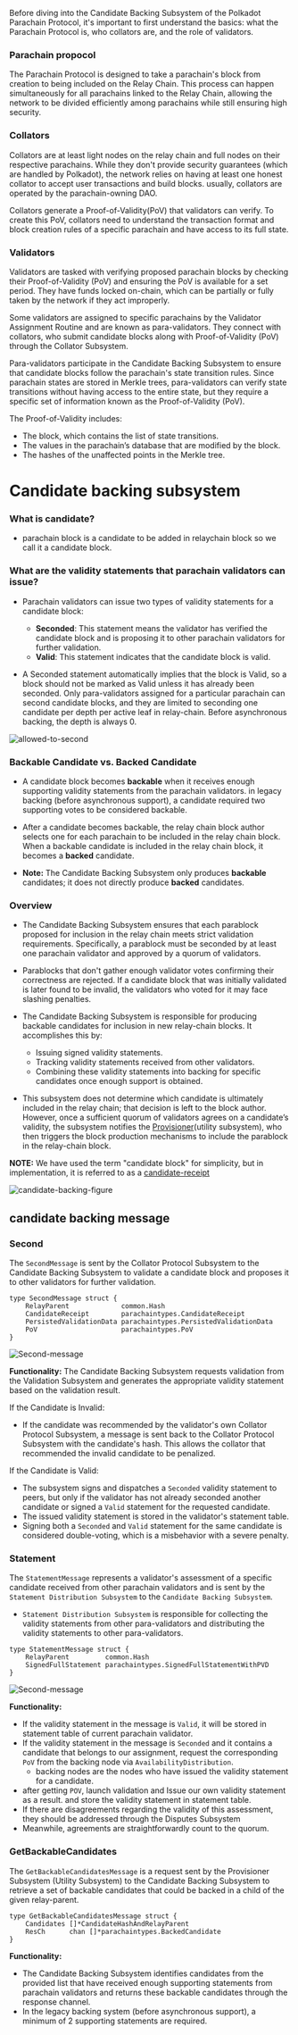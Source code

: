 
Before diving into the Candidate Backing Subsystem of the Polkadot Parachain Protocol, it's important to first understand the basics: what the Parachain Protocol is, who collators are, and the role of validators.

### Parachain propocol
The Parachain Protocol is designed to take a parachain's block from creation to being included on the Relay Chain. This process can happen simultaneously for all parachains linked to the Relay Chain, allowing the network to be divided efficiently among parachains while still ensuring high security.

### Collators
Collators are at least light nodes on the relay chain and full nodes on their respective parachains. While they don't provide security guarantees (which are handled by Polkadot), the network relies on having at least one honest collator to accept user transactions and build blocks. usually, collators are operated by the parachain-owning DAO.

Collators generate a Proof-of-Validity(PoV) that validators can verify. To create this PoV, collators need to understand the transaction format and block creation rules of a specific parachain and have access to its full state.

### Validators
Validators are tasked with verifying proposed parachain blocks by checking their Proof-of-Validity (PoV) and ensuring the PoV is available for a set period. They have funds locked on-chain, which can be partially or fully taken by the network if they act improperly.

Some validators are assigned to specific parachains by the Validator Assignment Routine and are known as para-validators. They connect with collators, who submit candidate blocks along with Proof-of-Validity (PoV) through the Collator Subsystem.

Para-validators participate in the Candidate Backing Subsystem to ensure that candidate blocks follow the parachain's state transition rules. Since parachain states are stored in Merkle trees, para-validators can verify state transitions without having access to the entire state, but they require a specific set of information known as the Proof-of-Validity (PoV).

The Proof-of-Validity includes:
* The block, which contains the list of state transitions.
* The values in the parachain’s database that are modified by the block.
* The hashes of the unaffected points in the Merkle tree.

# Candidate backing subsystem

### What is candidate?
* parachain block is a candidate to be added in relaychain block so we call it a candidate block. 

### What are the validity statements that parachain validators can issue?
* Parachain validators can issue two types of validity statements for a candidate block:
    * **Seconded**: This statement means the validator has verified the candidate block and is proposing it to other parachain validators for further validation.
    * **Valid**: This statement indicates that the candidate block is valid.

* A Seconded statement automatically implies that the block is Valid, so a block should not be marked as Valid unless it has already been seconded. Only para-validators assigned for a particular parachain can second candidate blocks, and they are limited to seconding one candidate per depth per active leaf in relay-chain. Before asynchronous backing, the depth is always 0.

![allowed-to-second](allowed-to-second.jpg)

### Backable Candidate vs. Backed Candidate
* A candidate block becomes **backable** when it receives enough supporting validity statements from the parachain validators. in legacy backing (before asynchronous support), a candidate required two supporting votes to be considered backable.
* After a candidate becomes backable, the relay chain block author selects one for each parachain to be included in the relay chain block. When a backable candidate is included in the relay chain block, it becomes a **backed** candidate.

* **Note:** The Candidate Backing Subsystem only produces **backable** candidates; it does not directly produce **backed** candidates.

### Overview

* The Candidate Backing Subsystem ensures that each parablock proposed for inclusion in the relay chain meets strict validation requirements. Specifically, a parablock must be seconded by at least one parachain validator and approved by a quorum of validators.
* Parablocks that don't gather enough validator votes confirming their correctness are rejected. If a candidate block that was initially validated is later found to be invalid, the validators who voted for it may face slashing penalties.

* The Candidate Backing Subsystem is responsible for producing backable candidates for inclusion in new relay-chain blocks. It accomplishes this by:
    * Issuing signed validity statements.
    * Tracking validity statements received from other validators.
    * Combining these validity statements into backing for specific candidates once enough support is obtained.

* This subsystem does not determine which candidate is ultimately included in the relay chain; that decision is left to the block author. However, once a sufficient quorum of validators agrees on a candidate’s validity, the subsystem notifies the [Provisioner](https://paritytech.github.io/polkadot-sdk/book/node/utility/provisioner.html)(utility subsystem), who then triggers the block production mechanisms to include the parablock in the relay-chain block.

**NOTE:** We have used the term "candidate block" for simplicity, but in implementation, it is referred to as a [candidate-receipt](https://wiki.polkadot.network/docs/learn-parachains-protocol#candidate-receipts) 

![candidate-backing-figure](Candidate-Backing-Flow.jpg)


## candidate backing message
### Second
The `SecondMessage` is sent by the Collator Protocol Subsystem to the Candidate Backing Subsystem to validate a candidate block and proposes it to other validators for further validation.

```
type SecondMessage struct {
	RelayParent             common.Hash
	CandidateReceipt        parachaintypes.CandidateReceipt
	PersistedValidationData parachaintypes.PersistedValidationData
	PoV                     parachaintypes.PoV
}
```

![Second-message](Second.jpg)

**Functionality:**
The Candidate Backing Subsystem requests validation from the Validation Subsystem and generates the appropriate validity statement based on the validation result.

If the Candidate is Invalid:
* If the candidate was recommended by the validator's own Collator Protocol Subsystem, a message is sent back to the Collator Protocol Subsystem with the candidate's hash. This allows the collator that recommended the invalid candidate to be penalized.

If the Candidate is Valid:
* The subsystem signs and dispatches a `Seconded` validity statement to peers, but only if the validator has not already seconded another candidate or signed a `Valid` statement for the requested candidate.
* The issued validity statement is stored in the validator's statement table.
* Signing both a `Seconded` and `Valid` statement for the same candidate is considered double-voting, which is a misbehavior with a severe penalty.


### Statement
The `StatementMessage` represents a validator's assessment of a specific candidate received from other parachain validators and is sent by the `Statement Distribution Subsystem` to the `Candidate Backing Subsystem`.

* `Statement Distribution Subsystem` is responsible for collecting the validity statements from other para-validators and distributing the validity statements to other para-validators.


```
type StatementMessage struct {
	RelayParent         common.Hash
	SignedFullStatement parachaintypes.SignedFullStatementWithPVD
}
```

![Second-message](Statement.jpg)

**Functionality:**
- If the validity statement in the message is `Valid`, it will be stored in statement table of current parachain validator.
- If the validity statement in the message is `Seconded` and it contains a candidate that belongs to our assignment, request the corresponding `PoV` from the backing node via `AvailabilityDistribution`.
    - backing nodes are the nodes who have issued the validity statement for a candidate.
- after getting `POV`, launch validation and Issue our own validity statement as a result. and store the validity statement in statement table.
- If there are disagreements regarding the validity of this assessment, they should be addressed through the Disputes Subsystem
- Meanwhile, agreements are straightforwardly count to the quorum.


### GetBackableCandidates
The `GetBackableCandidatesMessage` is a request sent by the Provisioner Subsystem (Utility Subsystem) to the Candidate Backing Subsystem to retrieve a set of backable candidates that could be backed in a child of the given relay-parent.

```
type GetBackableCandidatesMessage struct {
	Candidates []*CandidateHashAndRelayParent
	ResCh      chan []*parachaintypes.BackedCandidate
}
```

**Functionality:**
* The Candidate Backing Subsystem identifies candidates from the provided list that have received enough supporting statements from parachain validators and returns these backable candidates through the response channel.
* In the legacy backing system (before asynchronous support), a minimum of 2 supporting statements are required.
